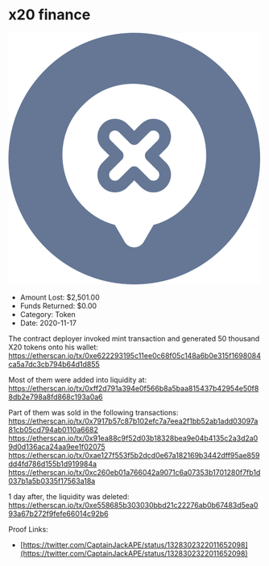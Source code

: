 # x20 finance
![x20 finance](/rektimages/x20-finance.png)
- Amount Lost: $2,501.00
- Funds Returned: $0.00
- Category: Token
- Date: 2020-11-17

The contract deployer invoked mint transaction and generated 50 thousand X20 tokens onto his wallet:  
https://etherscan.io/tx/0xe622293195c11ee0c68f05c148a6b0e315f1698084ca5a7dc3cb794b64d1d855  
  
Most of them were added into liquidity at:  
https://etherscan.io/tx/0xff2d791a394e0f566b8a5baa815437b42954e50f88db2e798a8fd868c193a0a6  
  
Part of them was sold in the following transactions:  
https://etherscan.io/tx/0x7917b57c87b102efc7a7eea2f1bb52ab1add03097a81cb05cd794ab0110a6682  
https://etherscan.io/tx/0x91ea88c9f52d03b18328bea9e04b4135c2a3d2a09d0d136aca24aa9ee1f02075  
https://etherscan.io/tx/0xae127f553f5b2dcd0e67a182169b3442dff95ae859dd4fd786d155b1d919984a  
https://etherscan.io/tx/0xc260eb01a766042a9071c6a07353b1701280f7fb1d037b1a5b0335f17563a18a  
  
1 day after, the liquidity was deleted:  
https://etherscan.io/tx/0xe558685b303030bbd21c22276ab0b67483d5ea093a67b272f9fefe66014c92b6


Proof Links:
- [https://twitter.com/CaptainJackAPE/status/1328302322011652098](https://twitter.com/CaptainJackAPE/status/1328302322011652098)


